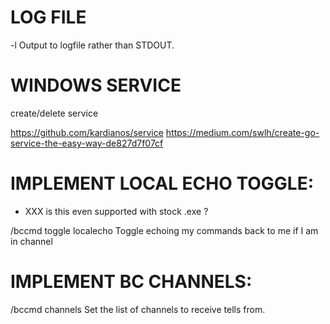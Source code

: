 # LOG FILE

  -l <file>     Output to logfile rather than STDOUT.


# WINDOWS SERVICE

create/delete service

https://github.com/kardianos/service
https://medium.com/swlh/create-go-service-the-easy-way-de827d7f07cf




# IMPLEMENT LOCAL ECHO TOGGLE:

- XXX is this even supported with stock .exe ?

/bccmd toggle localecho
    Toggle echoing my commands back to me if I am in channel






# IMPLEMENT BC CHANNELS:

/bccmd channels <channel list>
    Set the list of channels to receive tells from.
